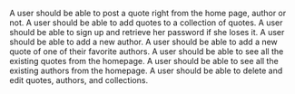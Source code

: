 A user should be able to post a quote right from the home page, author or not.
A user should be able to add quotes to a collection of quotes.
A user should be able to sign up and retrieve her password  if she loses it.
A user should be able to add a new author.
A user should be able to add a new quote of one of their favorite authors.
A user should be able to see all the existing quotes from the homepage.
A user should be able to see all the existing authors from the homepage.
A user should be able to delete and edit quotes, authors, and collections.
